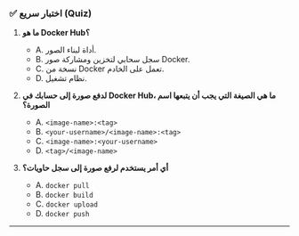 ### ✅ اختبار سريع (Quiz)
1.  **ما هو Docker Hub؟**
    * A. أداة لبناء الصور.
    * B. سجل سحابي لتخزين ومشاركة صور Docker.
    * C. نسخة من Docker تعمل على الخادم.
    * D. نظام تشغيل.

2.  **لدفع صورة إلى حسابك في Docker Hub، ما هي الصيغة التي يجب أن يتبعها اسم الصورة؟**
    * A. `<image-name>:<tag>`
    * B. `<your-username>/<image-name>:<tag>`
    * C. `<image-name>:<your-username>`
    * D. `<tag>/<image-name>`

3.  **أي أمر يستخدم لرفع صورة إلى سجل حاويات؟**
    * A. `docker pull`
    * B. `docker build`
    * C. `docker upload`
    * D. `docker push`

---